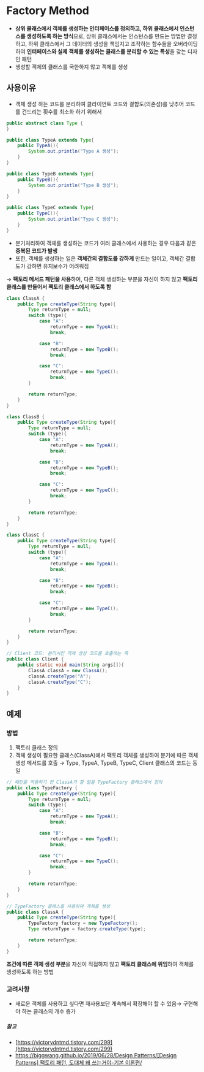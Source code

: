 # Factory Method

- **상위 클래스에서 객체를 생성하는 인터페이스를 정의하고, 하위 클래스에서 인스턴스를 생성하도록 하는 방식**으로, 상위 클래스에서는 인스턴스를 만드는 방법만 결정하고, 하위 클래스에서 그 데이터의 생성을 책임지고 조작하는 함수들을 오버라이딩하여 **인터페이스와 실제 객체를 생성하는 클래스를 분리할 수 있는 특성**을 갖는 디자인 패턴
- 생성할 객체의 클래스를 국한하지 않고 객체를 생성

## 사용이유

- 객체 생성 하는 코드를 분리하여 클라이언트 코드와 결합도(의존성)를 낮추어 코드를 건드리는 횟수를 최소화 하기 위해서

```java
public abstract class Type {
}
```

```java
public class TypeA extends Type{
    public TypeA(){
        System.out.println("Type A 생성");
    }
}
```

```java
public class TypeB extends Type{
    public TypeB(){
        System.out.println("Type B 생성");
    }
}
```

```java
public class TypeC extends Type{
    public TypeC(){
        System.out.println("Type C 생성");
    }
}
```

- 분기처리하여 객체를 생성하는 코드가 여러 클래스에서 사용하는 경우 다음과 같은 **중복된 코드가 발생**
- 또한, 객체를 생성하는 일은 **객체간의 결합도를 강하게** 만드는 일이고, 객체간 결합도가 강하면 유지보수가 어려워짐

→ **팩토리 메서드 패턴을 사용**하여, 다른 객체 생성하는 부분을 자신이 하지 않고 **팩토리 클래스를 만들어서 팩토리 클래스에서 하도록 함**

```java
class ClassA {
    public Type createType(String type){
        Type returnType = null;
        switch (type){
            case "A":
                returnType = new TypeA();
                break;

            case "B":
                returnType = new TypeB();
                break;

            case "C":
                returnType = new TypeC();
                break;
        }

        return returnType;
    }
}
```

```java
class ClassB {
    public Type createType(String type){
        Type returnType = null;
        switch (type){
            case "A":
                returnType = new TypeA();
                break;

            case "B":
                returnType = new TypeB();
                break;

            case "C":
                returnType = new TypeC();
                break;
        }

        return returnType;
    }
}
```

```java
class ClassC {
    public Type createType(String type){
        Type returnType = null;
        switch (type){
            case "A":
                returnType = new TypeA();
                break;

            case "B":
                returnType = new TypeB();
                break;

            case "C":
                returnType = new TypeC();
                break;
        }

        return returnType;
    }
}
```

```java
// Client 코드: 분리시킨 객체 생성 코드를 호출하는 쪽
public class Client {
    public static void main(String args[]){
        ClassA classA = new ClassA();
        classA.createType("A");
        classA.createType("C");
    }
}
```

## 예제

### 방법

1. 팩토리 클래스 정의
2. 객체 생성이 필요한 클래스(ClassA)에서 팩토리 객체를 생성하여 분기에 따른 객체 생성 메서드를 호출 → Type, TypeA, TypeB, TypeC, Client 클래스의 코드는 동일

```java
// 패턴을 적용하기 전 ClassA가 할 일을 TypeFactory 클래스에서 정의
public class TypeFactory {
    public Type createType(String type){
        Type returnType = null;
        switch (type){
            case "A":
                returnType = new TypeA();
                break;

            case "B":
                returnType = new TypeB();
                break;

            case "C":
                returnType = new TypeC();
                break;
        }

        return returnType;
    }
}
```

```java
// TypeFactory 클래스를 사용하여 객체를 생성
public class ClassA {
    public Type createType(String type){
        TypeFactory factory = new TypeFactory();
        Type returnType = factory.createType(type);

        return returnType;
    }
}
```

**조건에 따른 객체 생성 부분**을 자신이 직접하지 않고 **팩토리 클래스에 위임**하여 객체를 생성하도록 하는 방법

### 고려사항

- 새로운 객체를 사용하고 싶다면 재사용보단 계속해서 확장해야 할 수 있음→ 구현해야 하는 클래스의 개수 증가

##### 참고

- [https://victorydntmd.tistory.com/299](https://victorydntmd.tistory.com/299)
- [https://biggwang.github.io/2019/06/28/Design Patterns/[Design Patterns] 팩토리 패턴, 도대체 왜 쓰는거야-기본 이론편/](https://biggwang.github.io/2019/06/28/Design%20Patterns/%5BDesign%20Patterns%5D%20%ED%8C%A9%ED%86%A0%EB%A6%AC%20%ED%8C%A8%ED%84%B4,%20%EB%8F%84%EB%8C%80%EC%B2%B4%20%EC%99%9C%20%EC%93%B0%EB%8A%94%EA%B1%B0%EC%95%BC-%EA%B8%B0%EB%B3%B8%20%EC%9D%B4%EB%A1%A0%ED%8E%B8/)
